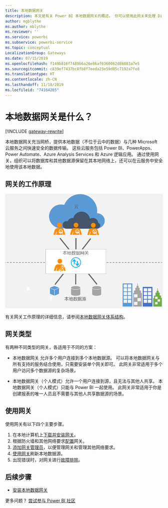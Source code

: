 ```yaml
---
title: 本地数据网关
description: 本文是有关 Power BI 本地数据网关的概述。 你可以使用此网关来处理 DirectQuery 数据源。 还可以使用此网关刷新具有本地数据的云数据集。
author: mgblythe
ms.author: mblythe
ms.reviewer: ''
ms.service: powerbi
ms.subservice: powerbi-service
ms.topic: conceptual
LocalizationGroup: Gateways
ms.date: 07/15/2019
ms.openlocfilehash: f149b816f7489b6a26e86af6360062d86083a7e5
ms.sourcegitcommit: c839ef7437bc8fb8f7eeda23e59d05c7192a7fe8
ms.translationtype: HT
ms.contentlocale: zh-CN
ms.lasthandoff: 11/18/2019
ms.locfileid: "74164285"
---
```

# <a name="what-is-an-on-premises-data-gateway"></a>本地数据网关是什么？

[!INCLUDE [gateway-rewrite](includes/gateway-rewrite.md)]

本地数据网关充当网桥，提供本地数据（不位于云中的数据）与几种 Microsoft 云服务之间快速安全的数据传输。 这些云服务包括 Power BI、PowerApps、Power Automate、Azure Analysis Services 和 Azure 逻辑应用。 通过使用网关，组织可以将数据库和其他数据源保留在其本地网络上，还可以在云服务中安全地使用该本地数据。

## <a name="how-the-gateway-works"></a>网关的工作原理

![网关概述](media/service-gateway-onprem/on-premises-data-gateway.png)

有关网关工作原理的详细信息，请参阅[本地数据网关体系结构](/data-integration/gateway/service-gateway-onprem-indepth)。

## <a name="types-of-gateways"></a>网关类型

有两种不同类型的网关，各适用于不同的方案：

* 本地数据网关  允许多个用户连接到多个本地数据源。 可以将本地数据网关与所有支持的服务结合使用，只需要安装单个网关即可。 此网关非常适用于多个用户访问多个数据源的复杂场景。

*  本地数据网关（个人模式）允许一个用户连接到源，且无法与其他人共享。 本地数据网关（个人模式）只能与 Power BI 一起使用。 此网关非常适用于你是创建报表的唯一人员且不需要与其他人共享数据源的场景。

## <a name="use-a-gateway"></a>使用网关

使用网关有以下四个主要步骤。

1. 在本地计算机上[下载并安装网关](/data-integration/gateway/service-gateway-install)。
1. 根据防火墙和其他网络要求[配置](/data-integration/gateway/service-gateway-app)网关。
1. [添加网关管理员](/data-integration/gateway/service-gateway-manage)，以便管理网关和管理其他网络要求。
1. [使用网关](service-gateway-sql-tutorial.md)刷新本地数据源。
1. 出现错误时，对网关进行[故障排除](service-gateway-onprem-tshoot.md)。

## <a name="next-steps"></a>后续步骤

* [安装本地数据网关](/data-integration/gateway/service-gateway-install)

更多问题？ [尝试参与 Power BI 社区](https://community.powerbi.com/)
